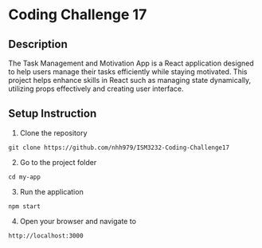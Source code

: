 # Coding Challenge 17

## Description

The Task Management and Motivation App is a React application designed to help users manage their tasks efficiently while staying motivated. This project helps enhance skills in React such as managing state dynamically, utilizing props effectively and creating user interface.

## Setup Instruction
1. Clone the repository
```
git clone https://github.com/nhh979/ISM3232-Coding-Challenge17
```
2. Go to the project folder
```
cd my-app
```
3. Run the application
``` 
npm start 
```
4. Open your browser and navigate to
```
http://localhost:3000
```
